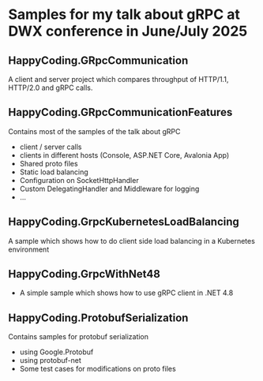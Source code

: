 # Samples for my talk about gRPC at DWX conference in June/July 2025

## HappyCoding.GRpcCommunication
A client and server project which compares throughput of HTTP/1.1, HTTP/2.0 and gRPC calls.

## HappyCoding.GRpcCommunicationFeatures
Contains most of the samples of the talk about gRPC
 - client / server calls
 - clients in different hosts (Console, ASP.NET Core, Avalonia App)
 - Shared proto files
 - Static load balancing
 - Configuration on SocketHttpHandler
 - Custom DelegatingHandler and Middleware for logging
 - ...

## HappyCoding.GrpcKubernetesLoadBalancing
A sample which shows how to do client side load balancing in a Kubernetes environment

## HappyCoding.GrpcWithNet48
 - A simple sample which shows how to use gRPC client in .NET 4.8

## HappyCoding.ProtobufSerialization
Contains samples for protobuf serialization
 - using Google.Protobuf
 - using protobuf-net
 - Some test cases for modifications on proto files







 